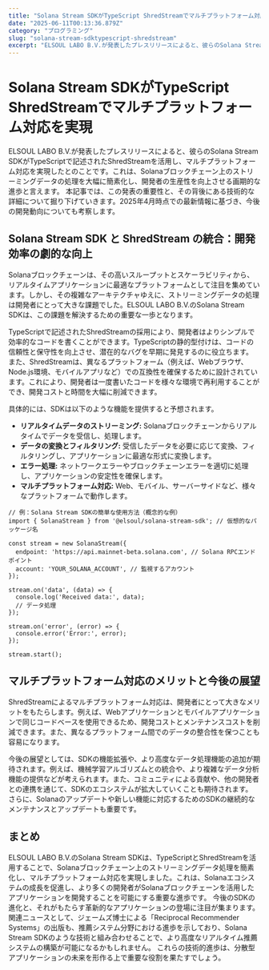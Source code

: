```yaml
---
title: "Solana Stream SDKがTypeScript ShredStreamでマルチプラットフォーム対応を実現"
date: "2025-06-11T00:13:36.879Z"
category: "プログラミング"
slug: "solana-stream-sdktypescript-shredstream"
excerpt: "ELSOUL LABO B.V.が発表したプレスリリースによると、彼らのSolana Stream SDKがTypeScriptで記述されたShredStreamを活用し、マルチプラットフォーム対応を実現したとのことです。これは、Solanaブロックチェーン上のストリーミングデータの処理を大幅に簡素..."
---
```


# Solana Stream SDKがTypeScript ShredStreamでマルチプラットフォーム対応を実現

ELSOUL LABO B.V.が発表したプレスリリースによると、彼らのSolana Stream SDKがTypeScriptで記述されたShredStreamを活用し、マルチプラットフォーム対応を実現したとのことです。これは、Solanaブロックチェーン上のストリーミングデータの処理を大幅に簡素化し、開発者の生産性を向上させる画期的な進歩と言えます。  本記事では、この発表の重要性と、その背後にある技術的な詳細について掘り下げていきます。2025年4月時点での最新情報に基づき、今後の開発動向についても考察します。


## Solana Stream SDK と ShredStream の統合：開発効率の劇的な向上

Solanaブロックチェーンは、その高いスループットとスケーラビリティから、リアルタイムアプリケーションに最適なプラットフォームとして注目を集めています。しかし、その複雑なアーキテクチャゆえに、ストリーミングデータの処理は開発者にとって大きな課題でした。ELSOUL LABO B.V.のSolana Stream SDKは、この課題を解決するための重要な一歩となります。

TypeScriptで記述されたShredStreamの採用により、開発者はよりシンプルで効率的なコードを書くことができます。TypeScriptの静的型付けは、コードの信頼性と保守性を向上させ、潜在的なバグを早期に発見するのに役立ちます。  また、ShredStreamは、異なるプラットフォーム（例えば、Webブラウザ、Node.js環境、モバイルアプリなど）での互換性を確保するために設計されています。これにより、開発者は一度書いたコードを様々な環境で再利用することができ、開発コストと時間を大幅に削減できます。

具体的には、SDKは以下のような機能を提供すると予想されます。

* **リアルタイムデータのストリーミング:** Solanaブロックチェーンからリアルタイムでデータを受信し、処理します。
* **データの変換とフィルタリング:** 受信したデータを必要に応じて変換、フィルタリングし、アプリケーションに最適な形式に変換します。
* **エラー処理:** ネットワークエラーやブロックチェーンエラーを適切に処理し、アプリケーションの安定性を確保します。
* **マルチプラットフォーム対応:** Web、モバイル、サーバーサイドなど、様々なプラットフォームで動作します。

```
// 例：Solana Stream SDKの簡単な使用方法（概念的な例）
import { SolanaStream } from '@elsoul/solana-stream-sdk'; // 仮想的なパッケージ名

const stream = new SolanaStream({
  endpoint: 'https://api.mainnet-beta.solana.com', // Solana RPCエンドポイント
  account: 'YOUR_SOLANA_ACCOUNT', // 監視するアカウント
});

stream.on('data', (data) => {
  console.log('Received data:', data);
  // データ処理
});

stream.on('error', (error) => {
  console.error('Error:', error);
});

stream.start();
```


## マルチプラットフォーム対応のメリットと今後の展望

ShredStreamによるマルチプラットフォーム対応は、開発者にとって大きなメリットをもたらします。例えば、Webアプリケーションとモバイルアプリケーションで同じコードベースを使用できるため、開発コストとメンテナンスコストを削減できます。また、異なるプラットフォーム間でのデータの整合性を保つことも容易になります。

今後の展望としては、SDKの機能拡張や、より高度なデータ処理機能の追加が期待されます。例えば、機械学習アルゴリズムとの統合や、より複雑なデータ分析機能の提供などが考えられます。また、コミュニティによる貢献や、他の開発者との連携を通じて、SDKのエコシステムが拡大していくことも期待されます。  さらに、Solanaのアップデートや新しい機能に対応するためのSDKの継続的なメンテナンスとアップデートも重要です。


## まとめ

ELSOUL LABO B.V.のSolana Stream SDKは、TypeScriptとShredStreamを活用することで、Solanaブロックチェーン上のストリーミングデータ処理を簡素化し、マルチプラットフォーム対応を実現しました。これは、Solanaエコシステムの成長を促進し、より多くの開発者がSolanaブロックチェーンを活用したアプリケーションを開発することを可能にする重要な進歩です。  今後のSDKの進化と、それがもたらす革新的なアプリケーションの登場に注目が集まります。  関連ニュースとして、ジェームズ博士による「Reciprocal Recommender Systems」の出版も、推薦システム分野における進歩を示しており、Solana Stream SDKのような技術と組み合わせることで、より高度なリアルタイム推薦システムの構築が可能になるかもしれません。  これらの技術的進歩は、分散型アプリケーションの未来を形作る上で重要な役割を果たすでしょう。

